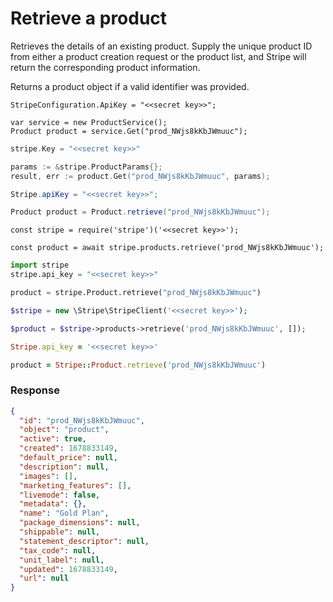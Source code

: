 # Retrieve a product

Retrieves the details of an existing product. Supply the unique product ID from either a product creation request or the product list, and Stripe will return the corresponding product information.

Returns a product object if a valid identifier was provided.


```dotnet
StripeConfiguration.ApiKey = "<<secret key>>";

var service = new ProductService();
Product product = service.Get("prod_NWjs8kKbJWmuuc");
```

```go
stripe.Key = "<<secret key>>"

params := &stripe.ProductParams{};
result, err := product.Get("prod_NWjs8kKbJWmuuc", params);
```

```java
Stripe.apiKey = "<<secret key>>";

Product product = Product.retrieve("prod_NWjs8kKbJWmuuc");
```

```node
const stripe = require('stripe')('<<secret key>>');

const product = await stripe.products.retrieve('prod_NWjs8kKbJWmuuc');
```

```python
import stripe
stripe.api_key = "<<secret key>>"

product = stripe.Product.retrieve("prod_NWjs8kKbJWmuuc")
```

```php
$stripe = new \Stripe\StripeClient('<<secret key>>');

$product = $stripe->products->retrieve('prod_NWjs8kKbJWmuuc', []);
```

```ruby
Stripe.api_key = '<<secret key>>'

product = Stripe::Product.retrieve('prod_NWjs8kKbJWmuuc')
```

### Response

```json
{
  "id": "prod_NWjs8kKbJWmuuc",
  "object": "product",
  "active": true,
  "created": 1678833149,
  "default_price": null,
  "description": null,
  "images": [],
  "marketing_features": [],
  "livemode": false,
  "metadata": {},
  "name": "Gold Plan",
  "package_dimensions": null,
  "shippable": null,
  "statement_descriptor": null,
  "tax_code": null,
  "unit_label": null,
  "updated": 1678833149,
  "url": null
}
```